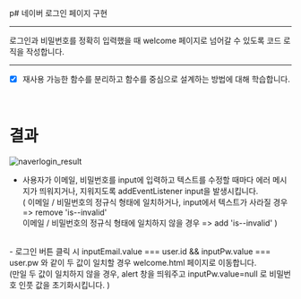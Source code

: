 p# 네이버 로그인 페이지 구현


---

로그인과 비밀번호를 정확히 입력했을 때 welcome 페이지로 넘어갈 수 있도록 코드 로직을 작성합니다.


---
- [x] 재사용 가능한 함수를 분리하고 함수를 중심으로 설계하는 방법에 대해 학습합니다.

<br>

# 결과

![naverlogin_result](https://github.com/chowonn/home-work/assets/70478015/075bc3ab-23a5-4cbe-a0dd-da9662080216)

- 사용자가 이메일, 비밀번호를 input에 입력하고 텍스트를 수정할 때마다 에러 메시지가 띄워지거나, 지워지도록 addEventListener input을 발생시킵니다. <br>
( 이메일 / 비밀번호의 정규식 형태에 일치하거나, input에서 텍스트가 사라질 경우 => remove 'is--invalid'  <br>
 이메일 / 비밀번호의 정규식 형태에 일치하지 않을 경우 => add 'is--invalid' )  
 <br>
 - 로그인 버튼 클릭 시 inputEmail.value === user.id && inputPw.value === user.pw 와 같이 두 값이 일치할 경우 welcome.html 페이지로 이동합니다. <br>
 (만일 두 값이 일치하지 않을 경우, alert 창을 띄워주고 inputPw.value=null 로 비밀번호 인풋 값을 초기화시킵니다. )



